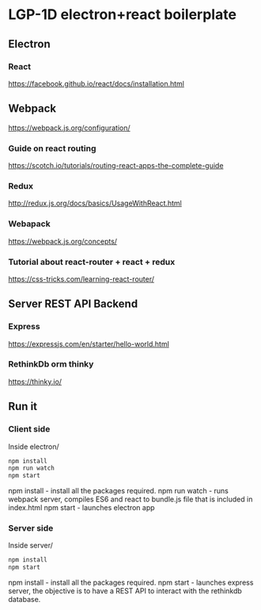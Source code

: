 # LGP-1D electron+react boilerplate

## Electron
### React
https://facebook.github.io/react/docs/installation.html
## Webpack
https://webpack.js.org/configuration/
### Guide on react routing
https://scotch.io/tutorials/routing-react-apps-the-complete-guide
### Redux
http://redux.js.org/docs/basics/UsageWithReact.html
### Webapack
https://webpack.js.org/concepts/

### Tutorial about react-router + react + redux
https://css-tricks.com/learning-react-router/

## Server REST API Backend
### Express
https://expressjs.com/en/starter/hello-world.html
### RethinkDb orm thinky
https://thinky.io/

## Run it

### Client side

Inside electron/
```bash
npm install
npm run watch
npm start
```
npm install - install all the packages required.
npm run watch - runs webpack server, compiles ES6 and react to bundle.js file that is included in index.html
npm start - launches electron app

### Server side

Inside server/
```bash
npm install
npm start
```
npm install - install all the packages required.
npm start - launches express server, the objective is to have a REST API to interact with the rethinkdb database.
